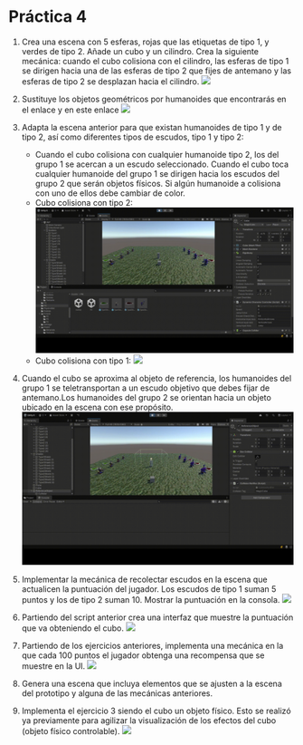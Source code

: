 # Práctica 4

1. Crea una escena con 5 esferas, rojas que las etiquetas de tipo 1, y verdes de tipo 2. Añade un cubo y un cilindro. Crea la siguiente mecánica: cuando el cubo colisiona con el cilindro, las esferas de tipo 1 se dirigen hacia una de las esferas de tipo 2 que fijes de antemano y las esferas de tipo 2 se desplazan hacia el cilindro.
![](ejercicio1.gif)

2. Sustituye los objetos geométricos por humanoides  que encontrarás en el enlace y en este enlace 
![](ejercicio2.gif)

3. Adapta la escena anterior para que existan humanoides de tipo 1 y de tipo 2, así como diferentes tipos de escudos, tipo 1 y tipo 2:
    - Cuando el cubo colisiona con cualquier humanoide  tipo 2,  los del grupo 1 se acercan a un escudo seleccionado. Cuando el cubo toca cualquier humanoide del grupo 1 se dirigen hacia los escudos del grupo 2 que serán objetos físicos. Si algún humanoide a colisiona con uno de ellos debe cambiar de color. 
    - Cubo colisiona con tipo 2:
        ![](ej3-touched-type2.gif)
    - Cubo colisiona con tipo 1: 
        ![](ej3-touched-type1.gif)

4. Cuando el cubo se aproxima al objeto de referencia, los humanoides del grupo 1 se teletransportan a un escudo objetivo que debes fijar de antemano.Los humanoides del grupo 2 se orientan hacia un objeto ubicado en la escena con ese propósito. 
![](ej4.gif)

5. Implementar la mecánica de recolectar escudos en la escena que actualicen la puntuación del jugador. Los escudos de tipo 1 suman 5 puntos y los de tipo 2 suman 10. Mostrar la puntuación en la consola.
![](ej5.gif)

6. Partiendo del script anterior crea una interfaz que muestre la puntuación que va obteniendo el cubo. 
![](ej6.gif)

7. Partiendo de los ejercicios anteriores, implementa una mecánica en la que cada 100 puntos el jugador obtenga una recompensa que se muestre en la UI.
![](ej7.gif)

8. Genera una escena que incluya elementos que se ajusten a la escena del prototipo y alguna de las mecánicas anteriores.


9. Implementa el ejercicio 3 siendo el cubo un objeto físico.
    Esto se realizó ya previamente para agilizar la visualización de los efectos del cubo (objeto físico controlable). 
    ![](ej3-touched-type1.gif)